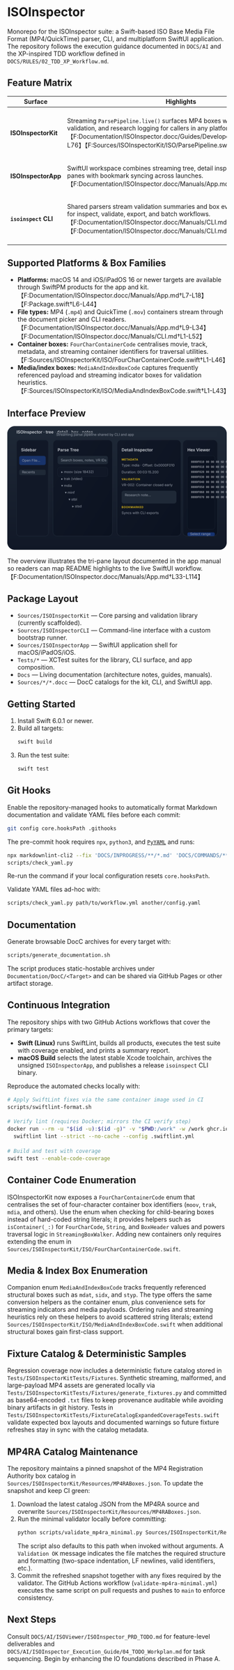 # ISOInspector

Monorepo for the ISOInspector suite: a Swift-based ISO Base Media File Format (MP4/QuickTime) parser, CLI, and multiplatform SwiftUI application. The repository follows the execution guidance documented in `DOCS/AI` and the XP-inspired TDD workflow defined in `DOCS/RULES/02_TDD_XP_Workflow.md`.

## Feature Matrix

| Surface | Highlights | Automation hooks |
| --- | --- | --- |
| **ISOInspectorKit** | Streaming `ParsePipeline.live()` surfaces MP4 boxes with metadata, validation, and research logging for callers in any platform target.【F:Documentation/ISOInspector.docc/Guides/DeveloperOnboarding.md†L60-L76】【F:Sources/ISOInspectorKit/ISO/ParsePipeline.swift†L90-L132】 | Exporters emit JSON trees and binary captures while `ResearchLogWriter` records VR-006 diagnostics for downstream tooling.【F:Documentation/ISOInspector.docc/Guides/DeveloperOnboarding.md†L60-L76】【F:Sources/ISOInspectorKit/Export/JSONParseTreeExporter.swift†L1-L52】【F:Sources/ISOInspectorKit/Validation/ResearchLogWriter.swift†L19-L60】 |
| **ISOInspectorApp** | SwiftUI workspace combines streaming tree, detail inspector, notes, and hex panes with bookmark syncing across launches.【F:Documentation/ISOInspector.docc/Manuals/App.md†L1-L114】 | Restores sessions, bookmarks, and notes through Core Data while resolving security-scoped bookmarks for sandboxed distribution builds.【F:Documentation/ISOInspector.docc/Manuals/App.md†L69-L110】【F:Documentation/ISOInspector.docc/Manuals/App.md†L115-L149】 |
| **`isoinspect` CLI** | Shared parsers stream validation summaries and box events with commands for inspect, validate, export, and batch workflows.【F:Documentation/ISOInspector.docc/Manuals/CLI.md†L1-L83】【F:Documentation/ISOInspector.docc/Manuals/CLI.md†L96-L165】 | Global flags toggle verbose output, telemetry, and sandbox-friendly bookmark automation so jobs can run unattended with captured research logs and MP4RA refresh tooling.【F:Documentation/ISOInspector.docc/Manuals/CLI.md†L11-L63】【F:Documentation/ISOInspector.docc/Manuals/CLI.md†L66-L141】【F:Documentation/ISOInspector.docc/Manuals/CLI.md†L182-L229】 |

## Supported Platforms & Box Families

- **Platforms:** macOS 14 and iOS/iPadOS 16 or newer targets are available through SwiftPM products for the app and kit.【F:Documentation/ISOInspector.docc/Manuals/App.md†L7-L18】【F:Package.swift†L6-L44】
- **File types:** MP4 (`.mp4`) and QuickTime (`.mov`) containers stream through the document picker and CLI readers.【F:Documentation/ISOInspector.docc/Manuals/App.md†L9-L34】【F:Documentation/ISOInspector.docc/Manuals/CLI.md†L1-L52】
- **Container boxes:** `FourCharContainerCode` centralises movie, track, metadata, and streaming container identifiers for traversal utilities.【F:Sources/ISOInspectorKit/ISO/FourCharContainerCode.swift†L1-L46】
- **Media/index boxes:** `MediaAndIndexBoxCode` captures frequently referenced payload and streaming indicator boxes for validation heuristics.【F:Sources/ISOInspectorKit/ISO/MediaAndIndexBoxCode.swift†L1-L43】

## Interface Preview

![ISOInspector app workspace showing tree, detail, and hex panes](Documentation/Assets/isoinspector-app-overview.svg)

The overview illustrates the tri-pane layout documented in the app manual so readers can map README highlights to the live SwiftUI workflow.【F:Documentation/ISOInspector.docc/Manuals/App.md†L33-L114】

## Package Layout
- `Sources/ISOInspectorKit` — Core parsing and validation library (currently scaffolded).
- `Sources/ISOInspectorCLI` — Command-line interface with a custom bootstrap runner.
- `Sources/ISOInspectorApp` — SwiftUI application shell for macOS/iPadOS/iOS.
- `Tests/*` — XCTest suites for the library, CLI surface, and app composition.
- `Docs` — Living documentation (architecture notes, guides, manuals).
- `Sources/*/*.docc` — DocC catalogs for the kit, CLI, and SwiftUI app.

## Getting Started
1. Install Swift 6.0.1 or newer.
2. Build all targets:
   ```sh
   swift build
   ```
3. Run the test suite:
   ```sh
   swift test
   ```

## Git Hooks

Enable the repository-managed hooks to automatically format Markdown documentation and validate YAML files before each commit:

```sh
git config core.hooksPath .githooks
```

The pre-commit hook requires `npx`, `python3`, and [`PyYAML`](https://pyyaml.org/) and runs:

```sh
npx markdownlint-cli2 --fix 'DOCS/INPROGRESS/**/*.md' 'DOCS/COMMANDS/**/*.md' 'DOCS/RULES/**/*.md'
scripts/check_yaml.py
```

Re-run the command if your local configuration resets `core.hooksPath`.

Validate YAML files ad-hoc with:

```sh
scripts/check_yaml.py path/to/workflow.yml another/config.yaml
```

## Documentation

Generate browsable DocC archives for every target with:

```sh
scripts/generate_documentation.sh
```

The script produces static-hostable archives under `Documentation/DocC/<Target>` and can be
shared via GitHub Pages or other artifact storage.

## Continuous Integration

The repository ships with two GitHub Actions workflows that cover the primary
targets:

- **Swift (Linux)** runs SwiftLint, builds all products, executes the test
  suite with coverage enabled, and prints a summary report.
- **macOS Build** selects the latest stable Xcode toolchain, archives the
  unsigned `ISOInspectorApp`, and publishes a release `isoinspect` CLI binary.

Reproduce the automated checks locally with:

```sh
# Apply SwiftLint fixes via the same container image used in CI
scripts/swiftlint-format.sh

# Verify lint (requires Docker; mirrors the CI verify step)
docker run --rm -u "$(id -u):$(id -g)" -v "$PWD:/work" -w /work ghcr.io/realm/swiftlint:0.53.0 \
  swiftlint lint --strict --no-cache --config .swiftlint.yml

# Build and test with coverage
swift test --enable-code-coverage
```

## Container Code Enumeration

ISOInspectorKit now exposes a `FourCharContainerCode` enum that centralises the set of four-character container box identifiers
(`moov`, `trak`, `mdia`, and others). Use the enum when checking for child-bearing boxes instead of hard-coded string literals; it
provides helpers such as `isContainer(_:)` for `FourCharCode`, `String`, and `BoxHeader` values and powers traversal logic in
`StreamingBoxWalker`. Adding new containers only requires extending the enum in `Sources/ISOInspectorKit/ISO/FourCharContainerCode.swift`.

## Media & Index Box Enumeration

Companion enum `MediaAndIndexBoxCode` tracks frequently referenced structural boxes such as `mdat`, `sidx`, and `styp`. The type
offers the same conversion helpers as the container enum, plus convenience sets for streaming indicators and media payloads.
Ordering rules and streaming heuristics rely on these helpers to avoid scattered string literals; extend
`Sources/ISOInspectorKit/ISO/MediaAndIndexBoxCode.swift` when additional structural boxes gain first-class support.

## Fixture Catalog & Deterministic Samples

Regression coverage now includes a deterministic fixture catalog stored in
`Tests/ISOInspectorKitTests/Fixtures`. Synthetic streaming, malformed, and
large-payload MP4 assets are generated locally via
`Tests/ISOInspectorKitTests/Fixtures/generate_fixtures.py` and committed as
base64-encoded `.txt` files to keep provenance auditable while avoiding binary
artifacts in git history. Tests in
`Tests/ISOInspectorKitTests/FixtureCatalogExpandedCoverageTests.swift` validate
expected box layouts and documented warnings so future fixture refreshes stay in
sync with the catalog metadata.

## MP4RA Catalog Maintenance
The repository maintains a pinned snapshot of the MP4 Registration Authority box catalog in `Sources/ISOInspectorKit/Resources/MP4RABoxes.json`.
To update the snapshot and keep CI green:

1. Download the latest catalog JSON from the MP4RA source and overwrite `Sources/ISOInspectorKit/Resources/MP4RABoxes.json`.
2. Run the minimal validator locally before committing:
   ```sh
   python scripts/validate_mp4ra_minimal.py Sources/ISOInspectorKit/Resources/MP4RABoxes.json
   ```
   The script also defaults to this path when invoked without arguments.
   A `Validation OK` message indicates the file matches the required structure and formatting (two-space indentation, LF
   newlines, valid identifiers, etc.).
3. Commit the refreshed snapshot together with any fixes required by the validator. The GitHub Actions workflow
   (`validate-mp4ra-minimal.yml`) executes the same script on pull requests and pushes to `main` to enforce consistency.

## Next Steps
Consult `DOCS/AI/ISOViewer/ISOInspector_PRD_TODO.md` for feature-level deliverables and `DOCS/AI/ISOInspector_Execution_Guide/04_TODO_Workplan.md` for task sequencing. Begin by enhancing the IO foundations described in Phase A.
